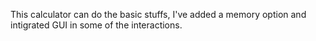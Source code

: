 This calculator can do the basic stuffs, I've added a memory option and intigrated GUI in some of the interactions. 

